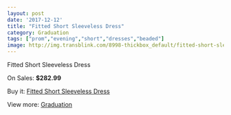 ```yaml
---
layout: post
date: '2017-12-12'
title: "Fitted Short Sleeveless Dress"
category: Graduation
tags: ["prom","evening","short","dresses","beaded"]
image: http://img.transblink.com/8998-thickbox_default/fitted-short-sleeveless-dress.jpg
---
```

Fitted Short Sleeveless Dress

On Sales: **$282.99**
<a href="https://www.transblink.com/en/graduation/2953-fitted-short-sleeveless-dress.html"><amp-img layout="responsive" width="600" height="600" src="//img.transblink.com/8998-thickbox_default/fitted-short-sleeveless-dress.jpg" alt="Fitted Short Sleeveless Dress 0" /></a>
<a href="https://www.transblink.com/en/graduation/2953-fitted-short-sleeveless-dress.html"><amp-img layout="responsive" width="600" height="600" src="//img.transblink.com/9000-thickbox_default/fitted-short-sleeveless-dress.jpg" alt="Fitted Short Sleeveless Dress 1" /></a>
<a href="https://www.transblink.com/en/graduation/2953-fitted-short-sleeveless-dress.html"><amp-img layout="responsive" width="600" height="600" src="//img.transblink.com/8999-thickbox_default/fitted-short-sleeveless-dress.jpg" alt="Fitted Short Sleeveless Dress 2" /></a>

Buy it: [Fitted Short Sleeveless Dress](https://www.transblink.com/en/graduation/2953-fitted-short-sleeveless-dress.html "Fitted Short Sleeveless Dress")

View more: [Graduation](https://www.transblink.com/en/7-graduation "Graduation")